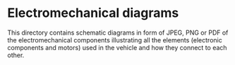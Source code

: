Electromechanical diagrams
====

This directory contains schematic diagrams in form of JPEG, PNG or PDF of the electromechanical components illustrating all the elements (electronic components and motors) used in the vehicle and how they connect to each other.
